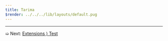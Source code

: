 ```yaml
---
title: Tarima
$render: ../../../lib/layouts/default.pug
---
```


---

➯ Next: [Extensions &rangle; Test](./docs/extensions/test)
